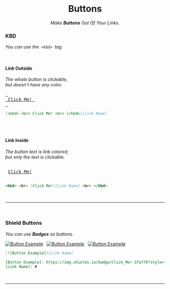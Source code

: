 
<div align = 'center'>
         
# Buttons
         
*Make **Buttons** Out Of Your Links.*

</div>


### KBD

*You can use the* `<kbd>` *tag.*

<br>

#### Link Outside

*The whole button is clickable,* <br>
*but doesn't have any color.*

[<kbd> <br> Click Me! <br> </kbd>][Link Name]

```markdown
[<kbd> <br> Click Me! <br> </kbd>][Link Name]
```

<br> 

#### Link Inside

*The button text is link colored,* <br>
*but only the text is clickable.*


<kbd> <br> [Click Me!][Link Name] <br> </kbd>

```markdown
<kbd> <br> [Click Me!][Link Name] <br> </kbd>
```

<br>

---

<br>

### Shield Buttons

*You can use **Badges** as buttons.*

[![Button Example]][Link Name] 
[![Button Example]][Link Name] 
[![Button Example]][Link Name]

```markdown
[![Button Example]][Link Name] 
```

```markdown
[Button Example]: https://img.shields.io/badge/Click_Me!-37a779?style=for-the-badge
[Link Name]: #
```

<br>

---

<br>


<!---------------------------------------------------------------------------->

[Button Example]: https://img.shields.io/badge/Click_Me!-37a779?style=for-the-badge
[Link Name]: #

